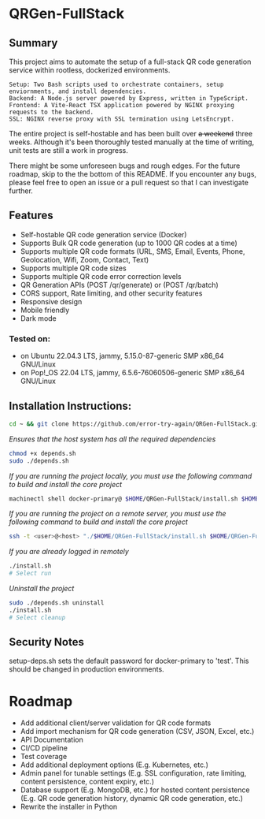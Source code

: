 # QRGen-FullStack

## Summary

This project aims to automate the setup of a full-stack QR code generation service within rootless, dockerized
environments.

    Setup: Two Bash scripts used to orchestrate containers, setup enviornments, and install dependencies.
    Backend: A Node.js server powered by Express, written in TypeScript. 
    Frontend: A Vite-React TSX application powered by NGINX proxying requests to the backend.
    SSL: NGINX reverse proxy with SSL termination using LetsEncrypt.

The entire project is self-hostable and has been built over <s>a weekend</s> three weeks.
Although it's been thoroughly tested manually at the time of writing, unit tests are still a work in progress.

There might be some unforeseen bugs and rough edges. For the future roadmap, skip to the the bottom of this README.
If you encounter any bugs, please feel free to open an issue or a pull request so that I can investigate further.

## Features

* Self-hostable QR code generation service (Docker)
* Supports Bulk QR code generation (up to 1000 QR codes at a time)
* Supports multiple QR code formats (URL, SMS, Email, Events, Phone, Geolocation, Wifi, Zoom, Contact, Text)
* Supports multiple QR code sizes
* Supports multiple QR code error correction levels
* QR Generation APIs (POST /qr/generate) or (POST /qr/batch)
* CORS support, Rate limiting, and other security features
* Responsive design
* Mobile friendly
* Dark mode

### Tested on:

* on Ubuntu 22.04.3 LTS, jammy, 5.15.0-87-generic SMP x86_64 GNU/Linux
* on Pop!_OS 22.04 LTS, jammy, 6.5.6-76060506-generic SMP x86_64 GNU/Linux

## Installation Instructions:

```bash
cd ~ && git clone https://github.com/error-try-again/QRGen-FullStack.git && cd QRGen-FullStack
```

_Ensures that the host system has all the required dependencies_

```bash
chmod +x depends.sh
sudo ./depends.sh
```

_If you are running the project locally, you must use the following command to build and install the core project_

```bash
machinectl shell docker-primary@ $HOME/QRGen-FullStack/install.sh $HOME/QRGen-FullStack/
```

_If you are running the project on a remote server, you must use the following command to build and install the core
project_

```bash
ssh -t <user>@<host> "./$HOME/QRGen-FullStack/install.sh $HOME/QRGen-FullStack/"
```

_If you are already logged in remotely_

```bash
./install.sh
# Select run
```

_Uninstall the project_

```bash
sudo ./depends.sh uninstall
./install.sh
# Select cleanup
```

## Security Notes

setup-deps.sh sets the default password for docker-primary to 'test'.
This should be changed in production environments.

# Roadmap

* Add additional client/server validation for QR code formats
* Add import mechanism for QR code generation (CSV, JSON, Excel, etc.)
* API Documentation
* CI/CD pipeline
* Test coverage
* Add additional deployment options (E.g. Kubernetes, etc.)
* Admin panel for tunable settings (E.g. SSL configuration, rate limiting, content persistence, content expiry, etc.)
* Database support (E.g. MongoDB, etc.) for hosted content persistence (E.g. QR code generation history, dynamic QR code
  generation, etc.)
* Rewrite the installer in Python
